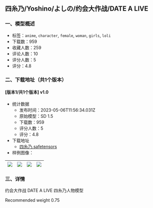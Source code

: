 ## 四糸乃/Yoshino/よしの/约会大作战/DATE A LIVE
### 一、模型概述

- 标签：`anime`, `character`, `female`, `woman`, `girls`, `loli`
- 下载数：959
- 收藏人数：259
- 评论人数：10
- 评分人数：5
- 评分：4.8

### 二、下载地址（共1个版本）

#### [版本1/共1个版本] v1.0

- 统计数据
  - 发布时间：2023-05-06T11:56:34.031Z
  - 原始模型：SD 1.5
  - 下载数：959
  - 评分人数：5
  - 评分：4.8
- 下载地址
  - [四糸乃.safetensors](https://civitai.com/api/download/models/63869)
- 样例图像：

| <img src="https://image.civitai.com/xG1nkqKTMzGDvpLrqFT7WA/51daa5f7-d126-4b9d-b649-6e045157f227/width=450/704980.jpeg" /> | <img src="https://image.civitai.com/xG1nkqKTMzGDvpLrqFT7WA/7db68d8f-d17c-4273-af9a-53e4ab2a10a4/width=450/704981.jpeg" /> | <img src="https://image.civitai.com/xG1nkqKTMzGDvpLrqFT7WA/a978bfd1-4f96-4a07-a416-9f9b357cf0c5/width=450/704982.jpeg" /> | <img src="https://image.civitai.com/xG1nkqKTMzGDvpLrqFT7WA/1626819c-b194-411d-a81e-73587927426a/width=450/704984.jpeg" /> |
| ---- | ---- | ---- | ---- |


### 三、详情
<p>约会大作战 DATE A LIVE 四糸乃人物模型</p><p>Recommended weight 0.75</p>